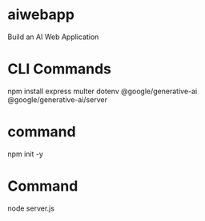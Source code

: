 # aiwebapp
Build an AI Web Application
# CLI Commands
npm install  express multer dotenv @google/generative-ai @google/generative-ai/server
# command
npm init -y
# Command
node server.js
